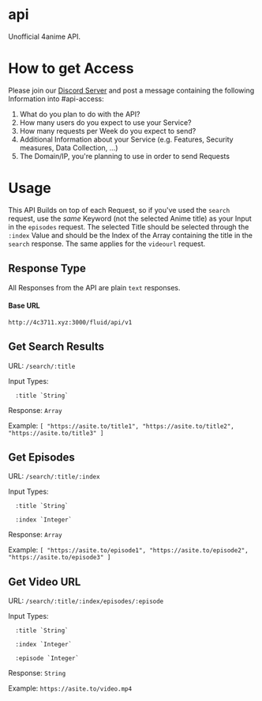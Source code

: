 # api
Unofficial 4anime API.

# How to get Access
Please join our [Discord Server](https://discord.gg/tvDXKZSzqd) and post a message containing the following Information into #api-access:
1. What do you plan to do with the API?
2. How many users do you expect to use your Service?
3. How many requests per Week do you expect to send?
4. Additional Information about your Service (e.g. Features, Security measures, Data Collection, ...)
5. The Domain/IP, you're planning to use in order to send Requests

# Usage
This API Builds on top of each Request, so if you've used the `search` request, use the *same* Keyword (not the selected Anime title) as your Input in the `episodes` request.
The selected Title should be selected through the `:index` Value and should be the Index of the Array containing the title in the `search` response.
The same applies for the `videourl` request.
## Response Type

All Responses from the API are plain `text` responses.

#### Base URL
```http://4c3711.xyz:3000/fluid/api/v1```

## Get Search Results

URL: ```/search/:title```

Input Types: 

      :title `String`
      
Response: `Array`

Example: `[ "https://asite.to/title1", "https://asite.to/title2", "https://asite.to/title3" ]`


## Get Episodes

URL: ```/search/:title/:index```

Input Types: 

      :title `String`
      
      :index `Integer`
      
Response: `Array`

Example: `[ "https://asite.to/episode1", "https://asite.to/episode2", "https://asite.to/episode3" ]`


## Get Video URL

URL: ```/search/:title/:index/episodes/:episode```

Input Types: 

      :title `String`
      
      :index `Integer`
      
      :episode `Integer`
      
Response: `String`

Example: `https://asite.to/video.mp4`
